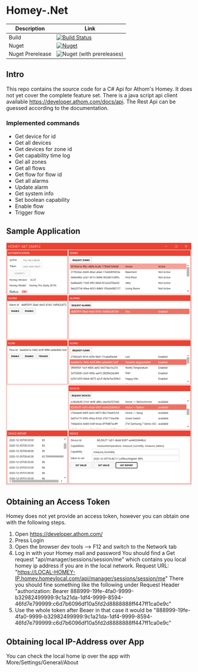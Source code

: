 # Homey-.Net

|Description      |Link        |
|-----------------|------------|
|Build            |[![Build Status](https://my-tech-projects.visualstudio.com/Homey-.Net/_apis/build/status/Release%20Build?branchName=master)](https://my-tech-projects.visualstudio.com/Homey-.Net/_build/latest?definitionId=12&branchName=master)|
|Nuget            |[![Nuget](https://img.shields.io/nuget/v/Homey.Net)](https://www.nuget.org/packages/Homey.Net)|
|Nuget Prerelease |![Nuget (with prereleases)](https://img.shields.io/nuget/vpre/Homey.Net)

## Intro
This repo contains the source code for a C# Api for Athom's Homey.
It does not yet cover the complete feature set.
There is a java script api client available https://developer.athom.com/docs/api.
The Rest Api can be guessed according to the documentation.

### Implemented commands

* Get device for id
* Get all devices
* Get devices for zone id
* Get capability time log
* Gel all zones
* Get all flows
* Get flow for flow id
* Get all alarms
* Update alarm
* Get system info
* Set boolean capability
* Enable flow
* Trigger flow


## Sample Application
![Screenshot](docu/screenshot.png)

## Obtaining an Access Token
Homey does not yet provide an access token, however you can obtain one with the following steps.

1. Open https://developer.athom.com/
2. Press Login
3. Open the browser dev tools --> F12 and switch to the Network tab
4. Log in with your Homey mail and password
    You should find a Get request "api/manager/sessions/session/me" which contains you local homey ip address if you are in the local network. Request URL: "https://LOCAL-HOMEY-IP.homey.homeylocal.com/api/manager/sessions/session/me" There you should fine something like the following under Request Header
    "authorization: Bearer 888999-19fe-4fa0-9999-b32982499999:9c1a21da-1df4-9999-8594-46fd7e799999:c6d7b6096df10a5fd2d8888888ff447ff1ca0e9c"
5. Use the whole token after Beaer in that case it would be "888999-19fe-4fa0-9999-b32982499999:9c1a21da-1df4-9999-8594-46fd7e799999:c6d7b6096df10a5fd2d8888888ff447ff1ca0e9c"

## Obtaining local IP-Address over App
You can check the local home ip over the app with More/Settings/General/About